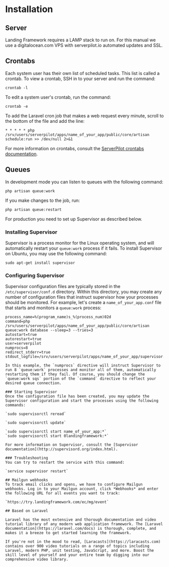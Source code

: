 # Installation

## Server
Landing Framework requires a LAMP stack to run on. For this manual we use a digitalocean.com VPS with serverpilot.io automated updates and SSL.

## Crontabs
Each system user has their own list of scheduled tasks. This list is called a crontab. To view a crontab, SSH in to your server and run the command:

`crontab -l`

To edit a system user's crontab, run the command:

`crontab -e`

To add the Laravel cron job that makes a web request every minute, scroll to the bottom of the file and add the line:

`* * * * * php /srv/users/serverpilot/apps/name_of_your_app/public/core/artisan schedule:run >> /dev/null 2>&1`

For more information on crontabs, consult the [ServerPilot crontabs documentation](https://serverpilot.io/community/articles/how-to-use-cron-to-schedule-scripts.html).

## Queues
In development mode you can listen to queues with the following command:

`php artisan queue:work`

If you make changes to the job, run:

`php artisan queue:restart`

For production you need to set up Supervisor as described below.

### Installing Supervisor
Supervisor is a process monitor for the Linux operating system, and will automatically restart your `queue:work` process if it fails. To install Supervisor on Ubuntu, you may use the following command:

`sudo apt-get install supervisor`

### Configuring Supervisor
Supervisor configuration files are typically stored in the `/etc/supervisor/conf.d` directory. Within this directory, you may create any number of configuration files that instruct supervisor how your processes should be monitored. For example, let's create a `name_of_your_app.conf` file that starts and monitors a `queue:work` process:

```[program:name_of_your_app]
process_name=%(program_name)s_%(process_num)02d
command=php /srv/users/serverpilot/apps/name_of_your_app/public/core/artisan queue:work database --sleep=3 --tries=3
autostart=true
autorestart=true
user=serverpilot
numprocs=8
redirect_stderr=true
stdout_logfile=/srv/users/serverpilot/apps/name_of_your_app/supervisor.log``` 

In this example, the `numprocs` directive will instruct Supervisor to run 8 `queue:work` processes and monitor all of them, automatically restarting them if they fail. Of course, you should change the `queue:work sqs` portion of the `command` directive to reflect your desired queue connection.

### Starting Supervisor
Once the configuration file has been created, you may update the Supervisor configuration and start the processes using the following commands:

`sudo supervisorctl reread`

`sudo supervisorctl update`

`sudo supervisorctl start name_of_your_app:*`
`sudo supervisorctl start 0landingframework:*`

For more information on Supervisor, consult the [Supervisor documentation](http://supervisord.org/index.html).

### Troubleshooting
You can try to restart the service with this command:

`service supervisor restart`

## Mailgun webhooks
To track email clicks and opens, we have to configure Mailgun webhooks. Log in to your Mailgun account, click *Webhooks* and enter the following URL for all events you want to track:

`https://try.landingframework.com/ec/mg/event`

## Based on Laravel

Laravel has the most extensive and thorough documentation and video tutorial library of any modern web application framework. The [Laravel documentation](https://laravel.com/docs) is thorough, complete, and makes it a breeze to get started learning the framework.

If you're not in the mood to read, [Laracasts](https://laracasts.com) contains over 900 video tutorials on a range of topics including Laravel, modern PHP, unit testing, JavaScript, and more. Boost the skill level of yourself and your entire team by digging into our comprehensive video library.